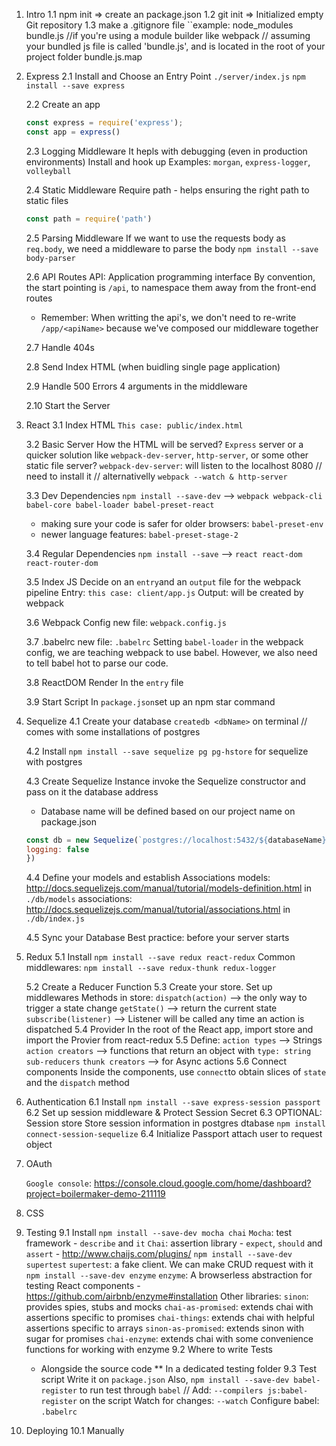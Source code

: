 1.  Intro
    1.1 npm init => create an package.json
    1.2 git init => Initialized empty Git repository
    1.3 make a .gitignore file
    ``example:
    node_modules
    bundle.js //if you're using a module builder like webpack // assuming your bundled js file is called 'bundle.js', and is located in the root of your project folder
    bundle.js.map

2.  Express
    2.1 Install and Choose an Entry Point
    `./server/index.js`
    `npm install --save express`

    2.2 Create an app
    ```js
    const express = require('express');
    const app = express()
    ```

    2.3 Logging Middleware
    It hepls with debugging (even in production environments)
    Install and hook up
    Examples: `morgan`, `express-logger`, `volleyball`

    2.4 Static Middleware
    Require path - helps ensuring the right path to static files
    ```js
    const path = require('path')
    ```

    2.5 Parsing Middleware
    If we want to use the requests body as `req.body`, we need a middleware to parse the body
    `npm install --save body-parser`

    2.6 API Routes
    API: Application programming interface
    By convention, the start pointing is `/api`, to namespace them away from the front-end routes
    * Remember: When writting the api's, we don't need to re-write `/app/<apiName>` because we've composed our middleware together

    2.7 Handle 404s

    2.8 Send Index HTML (when buidling single page application)

    2.9 Handle 500 Errors
    4 arguments in the middleware

    2.10 Start the Server

3.  React
    3.1 Index HTML
    `This case: public/index.html`

    3.2 Basic Server
    How the HTML will be served? `Express` server or a quicker solution like `webpack-dev-server`, `http-server`, or some other static file server?
    `webpack-dev-server`: will listen to the localhost 8080 // need to install it // alternativelly `webpack --watch & http-server`


    3.3 Dev Dependencies
    `npm install --save-dev`
    --> `webpack webpack-cli babel-core babel-loader babel-preset-react`
      * making sure your code is safer for older browsers: `babel-preset-env`
      * newer language features: `babel-preset-stage-2`

    3.4 Regular Dependencies
    `npm install --save`
    --> `react react-dom react-router-dom`

    3.5 Index JS
    Decide on an `entry`and an `output` file for the webpack pipeline
    Entry: `this case: client/app.js`
    Output: will be created by webpack

    3.6 Webpack Config
    new file: `webpack.config.js`

    3.7 .babelrc
    new file: `.babelrc`
    Setting `babel-loader` in the webpack config, we are teaching webpack to use babel. However, we also need to tell babel hot to parse our code.

    3.8 ReactDOM Render
    In the `entry` file

    3.9 Start Script
    In `package.json`set up an npm star command

4.  Sequelize
    4.1 Create your database
    `createdb <dbName>` on terminal // comes with some installations of postgres

    4.2 Install
    `npm install --save sequelize pg pg-hstore` for sequelize with postgres

    4.3 Create Sequelize Instance
    invoke the Sequelize constructor and pass on it the database address
    * Database name will be defined based on our project name on package.json
    ```js
    const db = new Sequelize(`postgres://localhost:5432/${databaseName}`, {
    logging: false
    })
    ```
    4.4 Define your models and establish Associations
    models: http://docs.sequelizejs.com/manual/tutorial/models-definition.html
    in `./db/models`
    associations: http://docs.sequelizejs.com/manual/tutorial/associations.html
    in `./db/index.js`

    4.5 Sync your Database
    Best practice: before your server starts

5.  Redux
    5.1 Install
    `npm install --save redux react-redux`
    Common middlewares:
    `npm install --save redux-thunk redux-logger`

    5.2 Create a Reducer Function
    5.3 Create your store. Set up middlewares
    Methods in store:
    `dispatch(action)` --> the only way to trigger a state change
    `getState()` --> return the current state
    `subscribe(listener)` --> Listener will be called  any time an action is dispatched
    5.4 Provider
    In the root of the React app, import store and import the Provier from react-redux
    5.5 Define:
    `action types` --> Strings
    `action creators` --> functions that return an object with `type: string`
    `sub-reducers`
    `thunk creators` --> for Async actions
    5.6 Connect components
    Inside the components, use `connect`to obtain slices of `state` and the `dispatch` method

6.  Authentication
    6.1 Install
    `npm install --save express-session passport`
    6.2 Set up session middleware & Protect Session Secret
    6.3 OPTIONAL: Session store
    Store session information in postgres dtabase
    `npm install connect-session-sequelize`
    6.4 Initialize Passport
    attach user to request object

7.  OAuth

    `Google console`: https://console.cloud.google.com/home/dashboard?project=boilermaker-demo-211119

8.  CSS

9.  Testing
    9.1 Install
    `npm install --save-dev mocha chai`
    `Mocha`: test framework - `describe` and `it`
    `Chai`: assertion library - `expect`, `should` and `assert` - http://www.chaijs.com/plugins/
    `npm install --save-dev supertest`
    `supertest`: a fake client. We can make CRUD request with it
    `npm install --save-dev enzyme`
    `enzyme`: A browserless abstraction for testing React components - https://github.com/airbnb/enzyme#installation
    Other libraries:
    `sinon`: provides spies, stubs and mocks
    `chai-as-promised`: extends chai with assertions specific to promises
    `chai-things`: extends chai with helpful assertions specific to arrays
    `sinon-as-promised`: extends sinon with sugar for promises
    `chai-enzyme`: extends chai with some convenience functions for working with enzyme
    9.2 Where to write Tests
    * Alongside the source code
    ** In a dedicated testing folder
    9.3 Test script
    Write it on `package.json`
    Also, `npm install --save-dev babel-register` to run test through `babel` // Add: `--compilers js:babel-register` on the script
    Watch for changes: `--watch`
    Configure babel: `.babelrc`

  10. Deploying
    10.1 Manually


